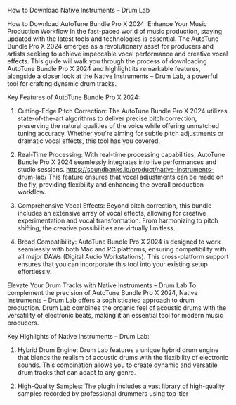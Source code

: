 How to Download Native Instruments – Drum Lab

How to Download AutoTune Bundle Pro X 2024: Enhance Your Music Production Workflow
In the fast-paced world of music production, staying updated with the latest tools and technologies is essential. The AutoTune Bundle Pro X 2024 emerges as a revolutionary asset for producers and artists seeking to achieve impeccable vocal performance and creative vocal effects. This guide will walk you through the process of downloading AutoTune Bundle Pro X 2024 and highlight its remarkable features, alongside a closer look at the Native Instruments – Drum Lab, a powerful tool for crafting dynamic drum tracks.

Key Features of AutoTune Bundle Pro X 2024:
1. Cutting-Edge Pitch Correction: The AutoTune Bundle Pro X 2024 utilizes state-of-the-art algorithms to deliver precise pitch correction, preserving the natural qualities of the voice while offering unmatched tuning accuracy. Whether you're aiming for subtle pitch adjustments or dramatic vocal effects, this tool has you covered.

2. Real-Time Processing: With real-time processing capabilities, AutoTune Bundle Pro X 2024 seamlessly integrates into live performances and studio sessions. https://soundbanks.io/product/native-instruments-drum-lab/ This feature ensures that vocal adjustments can be made on the fly, providing flexibility and enhancing the overall production workflow.

3. Comprehensive Vocal Effects: Beyond pitch correction, this bundle includes an extensive array of vocal effects, allowing for creative experimentation and vocal transformation. From harmonizing to pitch shifting, the creative possibilities are virtually limitless.

4. Broad Compatibility: AutoTune Bundle Pro X 2024 is designed to work seamlessly with both Mac and PC platforms, ensuring compatibility with all major DAWs (Digital Audio Workstations). This cross-platform support ensures that you can incorporate this tool into your existing setup effortlessly.

Elevate Your Drum Tracks with Native Instruments – Drum Lab
To complement the precision of AutoTune Bundle Pro X 2024, Native Instruments – Drum Lab offers a sophisticated approach to drum production. Drum Lab combines the organic feel of acoustic drums with the versatility of electronic beats, making it an essential tool for modern music producers.

Key Highlights of Native Instruments – Drum Lab:
1. Hybrid Drum Engine: Drum Lab features a unique hybrid drum engine that blends the realism of acoustic drums with the flexibility of electronic sounds. This combination allows you to create dynamic and versatile drum tracks that can adapt to any genre.

2. High-Quality Samples: The plugin includes a vast library of high-quality samples recorded by professional drummers using top-tier 
